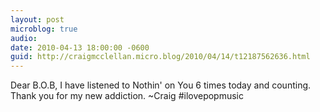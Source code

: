 ```yaml
---
layout: post
microblog: true
audio: 
date: 2010-04-13 18:00:00 -0600
guid: http://craigmcclellan.micro.blog/2010/04/14/t12187562636.html
---
```

Dear B.O.B, I have listened to
Nothin' on You 6 times today and counting. Thank you for my new addiction. ~Craig #ilovepopmusic
